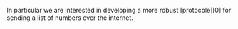 In particular we are interested in developing a more robust [protocole][0] for sending a list of numbers over the internet.
